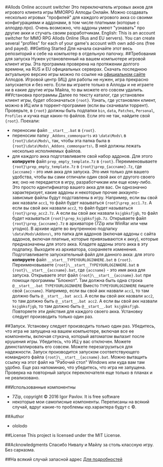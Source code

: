 #Allods Online account switcher
Это переключатель игровых акков для игрового клиента игры MMORPG Аллоды Онлайн.
Можно создавать несколько игровых "профилей" для каждого игрового акка со своими конфигурациями и аддонами, в том числе платными (которые с аллодер.про).
Очень возможно, что аддоны умеют "узнавать" про другие акки и стучать своим разработчикам.
English: This is an account switcher for MMO RPG Allods Online (Rus and EU servers).
You can create several "profiles" for each of your game's account with own add-ons (free and payed).
##Getting Started
Для начала скачайте этот весь репозиторий к себе на компьютер в отдельную папочку.
##Требования для запуска
Нужен установленный на вашем компьютере игровой клиент игры. Эта программа проверена на протяжении долгого времени, на RUS и EU официальных серверах.
Скачать последнюю актуальную версию игры можно по ссылке на [официальном сайте](http://dlb.allods.ru/) Аллодов.
Игровой центр (ИЦ) для работы не нужен, игра прекрасно запускается и без него. Если вы играете только в Аллоды и не играете ни в какие другие игры Майла, то вы можете его совсем удалить.
##Установка программы
Далее по тексту каталог, где установлен клиент игры, будет обозначаться `{root}`.
Узнать, где установлен клиент, можно в ИЦ или в торрент-программе (если вы скачивали торрент).
Проверьте, в `{root}` должны быть подпапки `bin`, `data`, `Patches`, `Personal`, `Profiles` и кучка еще каких-то файлов.
Если это не так, найдите свой `{root}`.
Поехали:
- переносим файл `__start__.bat` в `{root}`.
- переносим папку `_Addons_commonparts` из `\data\Mods\` в `{root}\data\Mods\`, так, чтобы эта папка была в `{root}\data\Mods\_Addons_commonparts\`. В ней должны лежать несколько исполняемых файлов.
- для каждого акка подготавливаете свой набор аддонов. 
   Для этого **копируете** файл `prep_empty_template.7z` в `{root}`. 
   Переименовываете `{root}\prep_empty_template.7z` в `{root}\prep_{accname}.7z`, где `{accname}` - это имя акка для запуска. Это имя только для вашего удобства, чтобы вы сами отличали один свой акк от другого своего же; оно не передается в игру, разработчикам или еще кому-либо. Это просто идентификатор вашего акка для вас. Он однозначно характеризует, какие аддоны и некоторые прочие аккаунто-зависмые файлы будут подставлены в игру.
   Например, если вы свой акк назвали `acc1`, то файл будет называться `{root}\prep_acc1.7z`.
   А если вы свой акк назвали `acc2`, то файл будет называться `{root}\prep_acc2.7z`.
   А если вы свой акк назвали `ksjgbksfjgb`, то файл будет называться `{root}\prep_ksjgbksfjgb.7z`.
   Открываете файл `{root}\prep_{accname}.7z` в архиваторе (7Zip или WinRar или чем угодно).
   В архиве идете во внутреннюю подпапку `\data\Mods\Addons\`, это папка для аддонов (включая аддоны с сайта аддонов, включая платные, которые привязываются к акку), которые предназначены для этого акка.
   Кладете аддоны этого акка в эту подпапку. Выходите из архиватора, сохраняете изменения.
   Подготавливаете запускательный файл для данного акка: для этого **копируете** файл `__start__TYPEYOURLOGINHERE.bat` в `{root}`.
   Переименовываете `{root}\__start__TYPEYOURLOGINHERE.bat` в `{root}\__start__{accname}.bat`, где `{accname}` - это имя акка для запуска.
   Открываете этот файл `{root}\__start__{accname}.bat` при помощи программы "Блокнот".
   Там должна быть одна строка
   `@__start__.bat TYPEYOURLOGINHERE`
   Вместо `TYPEYOURLOGINHERE` пишете свой `{accname}`. Например, если вы свой акк назвали `acc1`, то там должно быть `@__start__.bat acc1`.
   А если вы свой акк назвали `acc2`, то там должно быть `@__start__.bat acc2`.
   А если вы свой акк назвали `ksjgbksfjgb`, то там должно быть `@__start__.bat ksjgbksfjgb`.
   Повторяете эти действия для каждого своего акка.
Установку следует производить только один раз.


##Запуск.
Установку следует производить только один раз.
Убедитесь, что игра не запущена на вашем компьютере, включая все ее компоненты, включая стукача, который автоматом вылазит после крушения игры.
Убедитесь, что ИЦ у вас отключен. Можете деинсталлировать его совсем.
Можете перезагрузиться для надежности.
Запуск производится запуском соответствующего командного файла `{root}\__start__{accname}.bat`. Можно вытащить ссылку на этот файл на "Рабочий стол" Windows или куда вам там удобно.
Еще раз напоминаю, что убедитесь, что игра не запущена.
Проверка на повторный запуск переключателя еще только в планах и не реализовано.

##Использованные компонентны
- 7Zip, copyright © 2016 Igor Pavlov. It is free software
- некоторые мои самописные компоненты. Переписаны на всякий случай, вдруг какие-то проблемы юр.характера будут c ©.

##Author
- ololodo

##License
This project is licensed under the MIT License.

##Acknowledgments
Спасибо Нивалу и Майлу за столь классную игру. Без сарказма.

##На всякий случай запасной адрес
[Для подробностей](http://ololodo.blogspot.com/)
